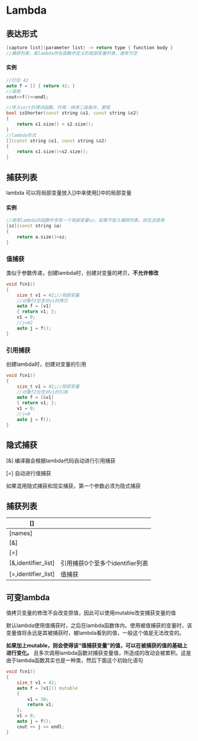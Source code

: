 # Lambda

## 表达形式

```cpp
[capture list](parameter list) -> return type { function body }
//捕获列表，是lambda所在函数中定义的局部变量列表，通常为空
```

#### 实例

```cpp
//打印 42
auto f = [] { return 42; }
//调用
cout<<f()<<endl;

//传入sort的谓词函数，作用：排序二级条件，更短
bool isShorter(const string &s1, const string &s2)
{
    return s1.size() < s2.size();
}
//lambda形式
[](const string &s1, const string &s2)
{
    return s1.size()<s2.size();
}
```

## 捕获列表

lambda 可以将局部变量放入[]中来使用[]中的局部变量

#### 实例

```cpp
//调用lambda的函数中含有一个局部变量sz，如果不放入捕获列表，则无法使用
[sz](const string &a)
{
    return a.size()>sz;
}
```

### 值捕获

类似于参数传递，创建lambda时，创建对变量的拷贝，**不允许修改**

```cpp
void fcn1()
{
    size_t v1 = 42;//局部变量
    //对象f2包含对v1的拷贝
    auto f = [v1]
    { return v1; };
    v1 = 0;
    //j=42
    auto j = f();
}
```

### 引用捕获

创建lambda时，创建对变量的引用

```cpp
void fcn1()
{
    size_t v1 = 42;//局部变量
    //对象f2包含对v1的引用
    auto f = [&v1]
    { return v1; };
    v1 = 0;
    //j=0
    auto j = f();
}
```

## 隐式捕获

[&] 编译器会根据lambda代码自动进行引用捕获

[=] 自动进行值捕获

如果混用隐式捕获和现实捕获，第一个参数必须为隐式捕获

## 捕获列表

| []                  |                                 |
| ------------------- | ------------------------------- |
| [names]             |                                 |
| [&]                 |                                 |
| [=]                 |                                 |
| [&,identifier_list] | 引用捕获0个至多个identifier列表 |
| [=,identifier_list] | 值捕获                          |

## 可变lambda

值拷贝变量的修改不会改变原值，因此可以使用mutable改变捕获变量的值

默认lambda使用值捕获时，之后在lambda函数体内，使用被值捕获的变量时，该变量值将永远是其被捕获时，被lambda看到的值，一般这个值是无法改变的。

**如果加上mutable，则会使得该“值捕获变量”的值，可以在被捕获的值的基础上进行变化。**
且多次调用lambda函数对捕获变量值，所造成的改动会被累积。这是由于lambda函数其实也是一种类，然后下面这个初始化语句

```cpp
void fcn1()
{
    size_t v1 = 42;
    auto f = [v1]() mutable
    {
        v1 = 30;
        return v1;
    };
    v1 = 0;
    auto j = f();
    cout << j << endl;
}
```

